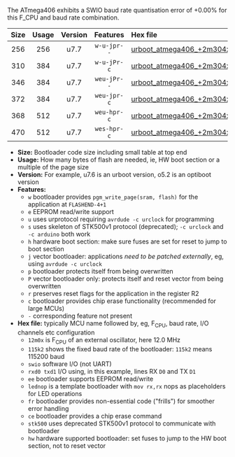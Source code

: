 The ATmega406 exhibits a SWIO baud rate quantisation error of +0.00% for this F_CPU and baud rate combination.

|Size|Usage|Version|Features|Hex file|
|:-:|:-:|:-:|:-:|:--|
|256|256|u7.7|`w-u-jpr--`|[urboot_atmega406_+2m304x_++28k8_swio_rxb0_txb1.hex](https://raw.githubusercontent.com/stefanrueger/urboot.hex/main/mcus/atmega406/external_oscillator/fcpu_+2m304x/br_++28k8/urboot_atmega406_+2m304x_++28k8_swio_rxb0_txb1.hex)|
|310|384|u7.7|`w-u-jPr-c`|[urboot_atmega406_+2m304x_++28k8_swio_rxb0_txb1_lednop_fr_ce.hex](https://raw.githubusercontent.com/stefanrueger/urboot.hex/main/mcus/atmega406/external_oscillator/fcpu_+2m304x/br_++28k8/urboot_atmega406_+2m304x_++28k8_swio_rxb0_txb1_lednop_fr_ce.hex)|
|346|384|u7.7|`weu-jPr--`|[urboot_atmega406_+2m304x_++28k8_swio_rxb0_txb1_ee_lednop_fr.hex](https://raw.githubusercontent.com/stefanrueger/urboot.hex/main/mcus/atmega406/external_oscillator/fcpu_+2m304x/br_++28k8/urboot_atmega406_+2m304x_++28k8_swio_rxb0_txb1_ee_lednop_fr.hex)|
|372|384|u7.7|`weu-jpr-c`|[urboot_atmega406_+2m304x_++28k8_swio_rxb0_txb1_ee_lednop_fr_ce.hex](https://raw.githubusercontent.com/stefanrueger/urboot.hex/main/mcus/atmega406/external_oscillator/fcpu_+2m304x/br_++28k8/urboot_atmega406_+2m304x_++28k8_swio_rxb0_txb1_ee_lednop_fr_ce.hex)|
|368|512|u7.7|`weu-hpr-c`|[urboot_atmega406_+2m304x_++28k8_swio_rxb0_txb1_ee_lednop_fr_ce_hw.hex](https://raw.githubusercontent.com/stefanrueger/urboot.hex/main/mcus/atmega406/external_oscillator/fcpu_+2m304x/br_++28k8/urboot_atmega406_+2m304x_++28k8_swio_rxb0_txb1_ee_lednop_fr_ce_hw.hex)|
|470|512|u7.7|`wes-hpr-c`|[urboot_atmega406_+2m304x_++28k8_swio_rxb0_txb1_ee_lednop_fr_ce_stk500_hw.hex](https://raw.githubusercontent.com/stefanrueger/urboot.hex/main/mcus/atmega406/external_oscillator/fcpu_+2m304x/br_++28k8/urboot_atmega406_+2m304x_++28k8_swio_rxb0_txb1_ee_lednop_fr_ce_stk500_hw.hex)|

- **Size:** Bootloader code size including small table at top end
- **Usage:** How many bytes of flash are needed, ie, HW boot section or a multiple of the page size
- **Version:** For example, u7.6 is an urboot version, o5.2 is an optiboot version
- **Features:**
  + `w` bootloader provides `pgm_write_page(sram, flash)` for the application at `FLASHEND-4+1`
  + `e` EEPROM read/write support
  + `u` uses urprotocol requiring `avrdude -c urclock` for programming
  + `s` uses skeleton of STK500v1 protocol (deprecated); `-c urclock` and `-c arduino` both work
  + `h` hardware boot section: make sure fuses are set for reset to jump to boot section
  + `j` vector bootloader: applications *need to be patched externally*, eg, using `avrdude -c urclock`
  + `p` bootloader protects itself from being overwritten
  + `P` vector bootloader only: protects itself and reset vector from being overwritten
  + `r` preserves reset flags for the application in the register R2
  + `c` bootloader provides chip erase functionality (recommended for large MCUs)
  + `-` corresponding feature not present
- **Hex file:** typically MCU name followed by, eg, F<sub>CPU</sub>, baud rate, I/O channels etc configuration
  + `12m0x` is F<sub>CPU</sub> of an external oscillator, here 12.0 MHz
  + `115k2` shows the fixed baud rate of the bootloader: `115k2` means 115200 baud
  + `swio` software I/O (not UART)
  + `rxd0 txd1` I/O using, in this example, lines RX `D0` and TX `D1`
  + `ee` bootloader supports EEPROM read/write
  + `lednop` is a template bootloader with `mov rx,rx` nops as placeholders for LED operations
  + `fr` bootloader provides non-essential code ("frills") for smoother error handling
  + `ce` bootloader provides a chip erase command
  + `stk500` uses deprecated STK500v1 protocol to communicate with bootloader
  + `hw` hardware supported bootloader: set fuses to jump to the HW boot section, not to reset vector
